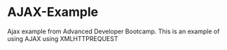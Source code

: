 # AJAX-Example

Ajax example from Advanced Developer Bootcamp. This is an example of using AJAX using XMLHTTPREQUEST
